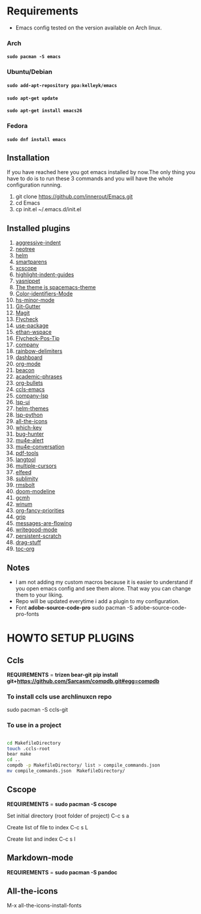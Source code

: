 # Requirements
* Emacs config tested on the version available on Arch linux.

### Arch

#### ```sudo pacman -S emacs```

### Ubuntu/Debian

#### ```sudo add-apt-repository ppa:kelleyk/emacs```
#### ```sudo apt-get update```
#### ```sudo apt-get install emacs26```

### Fedora

#### ```sudo dnf install emacs```

## Installation

If you have reached here you got emacs installed by now.The only thing you have to do is to run these 3 commands and you will have the whole configuration running.

1. git clone https://github.com/innerout/Emacs.git
2. cd Emacs
3. cp init.el ~/.emacs.d/init.el

## Installed plugins

1. [aggressive-indent](https://github.com/Malabarba/aggressive-indent-mode)
2. [neotree](https://github.com/jaypei/emacs-neotree)
3. [helm](https://github.com/emacs-helm/helm)
4. [smartparens](https://github.com/Fuco1/smartparens)
5. [xcscope](https://github.com/dkogan/xcscope.el)
6. [highlight-indent-guides](https://github.com/DarthFennec/highlight-indent-guides)
7. [yasnippet](https://github.com/joaotavora/yasnippet)
8. [The theme is spacemacs-theme](https://github.com/nashamri/spacemacs-theme)
9. [Color-identifiers-Mode](https://github.com/ankurdave/color-identifiers-mode)
10. [hs-minor-mode](https://www.emacswiki.org/emacs/HideShow)
11. [Git-Gutter](https://github.com/syohex/emacs-git-gutter)
12. [Magit](https://github.com/magit/magit)
13. [Flycheck](https://github.com/flycheck/flycheck)
14. [use-package](https://github.com/jwiegley/use-package)
15. [ethan-wspace](https://github.com/glasserc/ethan-wspace)
16. [Flycheck-Pos-Tip](https://github.com/flycheck/flycheck-pos-tip)
17. [company](https://github.com/company-mode/company-mode)
18. [rainbow-delimiters](https://github.com/Fanael/rainbow-delimiters)
19. [dashboard](https://github.com/rakanalh/emacs-dashboard)
20. [org-mode](https://orgmode.org/)
21. [beacon](https://github.com/Malabarba/beacon)
22. [academic-phrases](https://github.com/nashamri/academic-phrases)
23. [org-bullets](https://github.com/sabof/org-bullets)
24. [ccls-emacs](https://github.com/MaskRay/emacs-ccls)
25. [company-lsp](https://github.com/tigersoldier/company-lsp)
26. [lsp-ui](https://github.com/emacs-lsp/lsp-ui)
27. [helm-themes](https://github.com/syohex/emacs-helm-themes)
28. [lsp-python](https://github.com/emacs-lsp/lsp-python)
29. [all-the-icons](https://github.com/domtronn/all-the-icons.el)
30. [which-key](https://github.com/justbur/emacs-which-key)
31. [bug-hunter](https://github.com/Malabarba/elisp-bug-hunter)
32. [mu4e-alert](https://github.com/iqbalansari/mu4e-alert)
33. [mu4e-conversation](https://gitlab.com/ambrevar/mu4e-conversation)
34. [pdf-tools](https://github.com/politza/pdf-tools)
35. [langtool](https://github.com/mhayashi1120/Emacs-langtool)
36. [multiple-cursors](https://github.com/magnars/multiple-cursors.el)
37. [elfeed](https://github.com/skeeto/elfeed)
38. [sublimity](https://github.com/zk-phi/sublimity)
39. [rmsbolt](https://gitlab.com/jgkamat/rmsbolt)
40. [doom-modeline](https://github.com/seagle0128/doom-modeline)
41. [gcmh](https://gitlab.com/koral/gcmh)
42. [winum](https://github.com/deb0ch/emacs-winum)
43. [org-fancy-priorities](https://github.com/harrybournis/org-fancy-priorities)
44. [grip](https://github.com/seagle0128/grip-mode)
45. [messages-are-flowing](https://github.com/legoscia/messages-are-flowing)
46. [writegood-mode](https://github.com/bnbeckwith/writegood-mode/tree/master)
47. [persistent-scratch](https://github.com/Fanael/persistent-scratch/tree/master)
48. [drag-stuff](https://github.com/rejeep/drag-stuff.el/tree/master)
49. [toc-org](https://github.com/snosov1/toc-org)

## Notes
* I am not adding my custom macros because it is easier to understand if you open emacs config and see them alone.
That way you can change them to your liking.
* Repo will be updated everytime i add a plugin to my configuration.
* Font __adobe-source-code-pro__ sudo pacman -S adobe-source-code-pro-fonts

# HOWTO SETUP PLUGINS

## Ccls

__REQUIREMENTS__ = __trizen bear-git__ __pip install git+https://github.com/Sarcasm/compdb.git#egg=compdb__

### To install ccls use archlinuxcn repo

sudo pacman -S ccls-git

### To use in a project

```bash

cd MakefileDirectory
touch .ccls-root
bear make
cd ..
compdb -p MakefileDirectory/ list > compile_commands.json
mv compile_commands.json  MakefileDirectory/

```
## Cscope

__REQUIREMENTS__ = __sudo pacman -S cscope__

Set initial directory (root folder of project) C-c s a

Create list of file to index C-c s L

Create list and index C-c s I

## Markdown-mode

__REQUIREMENTS__ = __sudo pacman -S pandoc__

## All-the-icons

M-x all-the-icons-install-fonts

